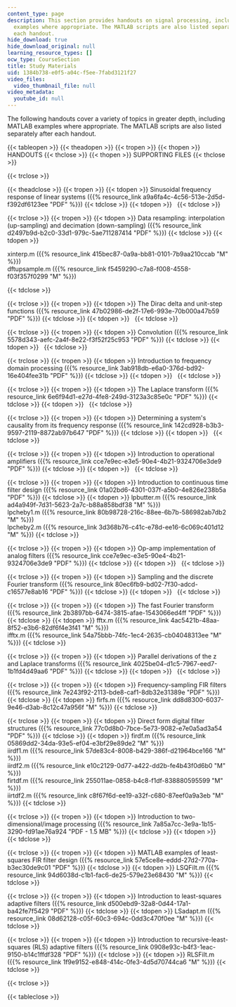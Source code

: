 ```yaml
---
content_type: page
description: This section provides handouts on signal processing, including MATLAB
  examples where appropriate. The MATLAB scripts are also listed separately after
  each handout.
hide_download: true
hide_download_original: null
learning_resource_types: []
ocw_type: CourseSection
title: Study Materials
uid: 1384b738-e0f5-a04c-f5ee-7fabd3121f27
video_files:
  video_thumbnail_file: null
video_metadata:
  youtube_id: null
---
```


The following handouts cover a variety of topics in greater depth, including MATLAB examples where appropriate. The MATLAB scripts are also listed separately after each handout.

{{< tableopen >}}
{{< theadopen >}}
{{< tropen >}}
{{< thopen >}}
HANDOUTS
{{< thclose >}}
{{< thopen >}}
SUPPORTING FILES
{{< thclose >}}

{{< trclose >}}

{{< theadclose >}}
{{< tropen >}}
{{< tdopen >}}
Sinusoidal frequency response of linear systems ({{% resource_link a9a6fa4c-4c56-513e-2d5d-f392df6123ee "PDF" %}})
{{< tdclose >}}
{{< tdopen >}}
 
{{< tdclose >}}

{{< trclose >}}
{{< tropen >}}
{{< tdopen >}}
Data resampling: interpolation (up-sampling) and decimation (down-sampling) ({{% resource_link d2497b9d-b2c0-33d1-979c-5ae711287414 "PDF" %}})
{{< tdclose >}}
{{< tdopen >}}


xinterp.m ({{% resource_link 415bec87-0a9a-bb81-0101-7b9aa210ccab "M" %}})  
dftupsample.m ({{% resource_link f5459290-c7a8-f008-4558-f03f357f0299 "M" %}})


{{< tdclose >}}

{{< trclose >}}
{{< tropen >}}
{{< tdopen >}}
The Dirac delta and unit-step functions ({{% resource_link 47b02986-de2f-17e6-993e-70b000a47b59 "PDF" %}})
{{< tdclose >}}
{{< tdopen >}}
 
{{< tdclose >}}

{{< trclose >}}
{{< tropen >}}
{{< tdopen >}}
Convolution ({{% resource_link 5578d343-aefc-2a4f-8e22-f3f52f25c953 "PDF" %}})
{{< tdclose >}}
{{< tdopen >}}
 
{{< tdclose >}}

{{< trclose >}}
{{< tropen >}}
{{< tdopen >}}
Introduction to frequency domain processing ({{% resource_link 3ab918db-e6a0-376d-bd92-16e404fee31b "PDF" %}})
{{< tdclose >}}
{{< tdopen >}}
 
{{< tdclose >}}

{{< trclose >}}
{{< tropen >}}
{{< tdopen >}}
The Laplace transform ({{% resource_link 6e6f94d1-e27d-4fe8-249d-3123a3c85e0c "PDF" %}})
{{< tdclose >}}
{{< tdopen >}}
 
{{< tdclose >}}

{{< trclose >}}
{{< tropen >}}
{{< tdopen >}}
Determining a system's causality from its frequency response ({{% resource_link 142cd928-b3b3-9597-2119-8872ab97b647 "PDF" %}})
{{< tdclose >}}
{{< tdopen >}}
 
{{< tdclose >}}

{{< trclose >}}
{{< tropen >}}
{{< tdopen >}}
Introduction to operational amplifiers ({{% resource_link cce7e9ec-e3e5-90e4-4b21-9324706e3de9 "PDF" %}})
{{< tdclose >}}
{{< tdopen >}}
 
{{< tdclose >}}

{{< trclose >}}
{{< tropen >}}
{{< tdopen >}}
Introduction to continuous time filter design ({{% resource_link 01a02bd6-4301-037f-a5b0-4e826e238b5a "PDF" %}})
{{< tdclose >}}
{{< tdopen >}}
lpbutter.m ({{% resource_link ad4a949f-7d31-5623-2a7c-b88a858bdf38 "M" %}})  
lpcheby1.m ({{% resource_link 80b98728-216c-88ee-6b7b-586982ab7db2 "M" %}})  
lpcheby2.m ({{% resource_link 3d368b76-c41c-e78d-ee16-6c069c401d12 "M" %}})
{{< tdclose >}}

{{< trclose >}}
{{< tropen >}}
{{< tdopen >}}
Op-amp implementation of analog filters ({{% resource_link cce7e9ec-e3e5-90e4-4b21-9324706e3de9 "PDF" %}})
{{< tdclose >}}
{{< tdopen >}}
 
{{< tdclose >}}

{{< trclose >}}
{{< tropen >}}
{{< tdopen >}}
Sampling and the discrete Fourier transform ({{% resource_link 80ec6fb9-bd02-7f30-adcd-c16577e8ab16 "PDF" %}})
{{< tdclose >}}
{{< tdopen >}}
 
{{< tdclose >}}

{{< trclose >}}
{{< tropen >}}
{{< tdopen >}}
The fast Fourier transform ({{% resource_link 2b3897bb-6474-3815-afae-1543066ed4ff "PDF" %}})
{{< tdclose >}}
{{< tdopen >}}
fftx.m ({{% resource_link 4ac5421b-48aa-8f52-e3b6-82df6f4e3f41 "M" %}})  
ifftx.m ({{% resource_link 54a75bbb-74fc-1ec4-2635-cb04048313ee "M" %}})
{{< tdclose >}}

{{< trclose >}}
{{< tropen >}}
{{< tdopen >}}
Parallel derivations of the z and Laplace transforms ({{% resource_link 4025be04-d1c5-7967-eed7-1b1fd4d49aa6 "PDF" %}})
{{< tdclose >}}
{{< tdopen >}}
 
{{< tdclose >}}

{{< trclose >}}
{{< tropen >}}
{{< tdopen >}}
Frequency-sampling FIR filters ({{% resource_link 7e243f92-2113-bde8-caf1-8db32e31389e "PDF" %}})
{{< tdclose >}}
{{< tdopen >}}
firfs.m ({{% resource_link dd8d8300-6037-9e46-d3ab-8c12c47a956f "M" %}})
{{< tdclose >}}

{{< trclose >}}
{{< tropen >}}
{{< tdopen >}}
Direct form digital filter structures ({{% resource_link 77c0d8b0-7bce-5e73-9082-e7e0a5ad3a54 "PDF" %}})
{{< tdclose >}}
{{< tdopen >}}
firdf.m ({{% resource_link 05869dd2-34da-93e5-ef04-e3bf29e89de2 "M" %}})  
iirdf1.m ({{% resource_link 57de83c4-8008-b429-386f-d21964bce166 "M" %}})  
iirdf2.m ({{% resource_link e10c2129-0d77-a422-dd2b-fe4b43f0d6b0 "M" %}})  
firtdf.m ({{% resource_link 255011ae-0858-b4c8-f1df-838880595599 "M" %}})  
iirtdf2.m ({{% resource_link c8f67f6d-ee19-a32f-c680-87eef0a9a3eb "M" %}})
{{< tdclose >}}

{{< trclose >}}
{{< tropen >}}
{{< tdopen >}}
Introduction to two-dimensional/image processing ({{% resource_link 7a85a7cc-3e9a-1b15-3290-fd91ae76a924 "PDF - 1.5 MB" %}})
{{< tdclose >}}
{{< tdopen >}}
 
{{< tdclose >}}

{{< trclose >}}
{{< tropen >}}
{{< tdopen >}}
MATLAB examples of least-squares FIR filter design ({{% resource_link 57e5ce8e-eddd-27d2-770a-b3ec30de9c01 "PDF" %}})
{{< tdclose >}}
{{< tdopen >}}
LSQFilt.m ({{% resource_link 94d6038d-c1b1-fac6-de25-579e23e68430 "M" %}})
{{< tdclose >}}

{{< trclose >}}
{{< tropen >}}
{{< tdopen >}}
Introduction to least-squares adaptive filters ({{% resource_link d500ebd9-32a8-0d44-17a1-ba42fe7f5429 "PDF" %}})
{{< tdclose >}}
{{< tdopen >}}
LSadapt.m ({{% resource_link 08d62128-c05f-60c3-694c-0dd3c470f0ee "M" %}})
{{< tdclose >}}

{{< trclose >}}
{{< tropen >}}
{{< tdopen >}}
Introduction to recursive-least-squares (RLS) adaptive filters ({{% resource_link 0908e93c-b4f3-1eac-9150-b14c1ffdf328 "PDF" %}})
{{< tdclose >}}
{{< tdopen >}}
RLSFilt.m ({{% resource_link 1f9e9152-e848-414c-0fe3-4d5d70744ca6 "M" %}})
{{< tdclose >}}

{{< trclose >}}

{{< tableclose >}}